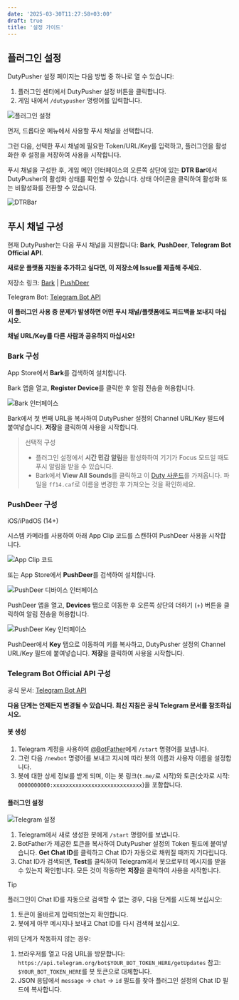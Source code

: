 ```yaml
---
date: '2025-03-30T11:27:58+03:00'
draft: true
title: '설정 가이드'
---
```


## 플러그인 설정

DutyPusher 설정 페이지는 다음 방법 중 하나로 열 수 있습니다:

1. 플러그인 센터에서 DutyPusher 설정 버튼을 클릭합니다.
2. 게임 내에서 `/dutypusher` 명령어를 입력합니다.

![플러그인 설정](https://github.com/MorCherlf/FFXIVDutyPusher/blob/master/Resources/img/settings-ko.png?raw=true)

먼저, 드롭다운 메뉴에서 사용할 푸시 채널을 선택합니다.

그런 다음, 선택한 푸시 채널에 필요한 Token/URL/Key를 입력하고, 플러그인을 활성화한 후 설정을 저장하여 사용을 시작합니다.

푸시 채널을 구성한 후, 게임 메인 인터페이스의 오른쪽 상단에 있는 **DTR Bar**에서 DutyPusher의 활성화 상태를 확인할 수 있습니다. 상태 아이콘을 클릭하여 활성화 또는 비활성화를 전환할 수 있습니다.

![DTRBar](https://github.com/MorCherlf/FFXIVDutyPusher/blob/master/Resources/img/dtrbar-en.png?raw=true)

## 푸시 채널 구성

현재 DutyPusher는 다음 푸시 채널을 지원합니다: **Bark**, **PushDeer**, **Telegram Bot Official API**.

**새로운 플랫폼 지원을 추가하고 싶다면, 이 저장소에 Issue를 제출해 주세요.**

저장소 링크: [Bark](https://github.com/Finb/Bark) | [PushDeer](https://github.com/easychen/pushdeer)

Telegram Bot: [Telegram Bot API](https://core.telegram.org/bots/api)

**이 플러그인 사용 중 문제가 발생하면 어떤 푸시 채널/플랫폼에도 피드백을 보내지 마십시오.**

**채널 URL/Key를 다른 사람과 공유하지 마십시오!**

### Bark 구성

App Store에서 **Bark**를 검색하여 설치합니다.

Bark 앱을 열고, **Register Device**를 클릭한 후 알림 전송을 허용합니다.

![Bark 인터페이스](https://github.com/MorCherlf/FFXIVDutyPusher/blob/master/Resources/img/bark-en.jpg?raw=true)

Bark에서 첫 번째 URL을 복사하여 DutyPusher 설정의 Channel URL/Key 필드에 붙여넣습니다. **저장**을 클릭하여 사용을 시작합니다.

> 선택적 구성
>
> - 플러그인 설정에서 **시간 민감 알림**을 활성화하여 기기가 Focus 모드일 때도 푸시 알림을 받을 수 있습니다.
> - Bark에서 **View All Sounds**를 클릭하고 이 [Duty 사운드](https://github.com/MorCherlf/FFXIVDutyPusher/raw/master/Resources/ff14.caf)를 가져옵니다. 파일을 `ff14.caf`로 이름을 변경한 후 가져오는 것을 확인하세요.

### PushDeer 구성

iOS/iPadOS (14+)

시스템 카메라를 사용하여 아래 App Clip 코드를 스캔하여 PushDeer 사용을 시작합니다.

![App Clip 코드](https://github.com/easychen/pushdeer/raw/main/doc/image/clipcode.png)

또는 App Store에서 **PushDeer**를 검색하여 설치합니다.

![PushDeer 디바이스 인터페이스](https://github.com/MorCherlf/FFXIVDutyPusher/blob/master/Resources/img/pushdeer-device-en.png?raw=true)

PushDeer 앱을 열고, **Devices** 탭으로 이동한 후 오른쪽 상단의 더하기 (+) 버튼을 클릭하여 알림 전송을 허용합니다.

![PushDeer Key 인터페이스](https://github.com/MorCherlf/FFXIVDutyPusher/blob/master/Resources/img/pushdeer-key-en.jpg?raw=true)

PushDeer에서 **Key** 탭으로 이동하여 키를 복사하고, DutyPusher 설정의 Channel URL/Key 필드에 붙여넣습니다. **저장**을 클릭하여 사용을 시작합니다.

### Telegram Bot Official API 구성

공식 문서: [Telegram Bot API](https://core.telegram.org/bots#how-do-i-create-a-bot)

**다음 단계는 언제든지 변경될 수 있습니다. 최신 지침은 공식 Telegram 문서를 참조하십시오.**

#### 봇 생성

1. Telegram 계정을 사용하여 [@BotFather](https://t.me/botfather)에게 `/start` 명령어를 보냅니다.
2. 그런 다음 `/newbot` 명령어를 보내고 지시에 따라 봇의 이름과 사용자 이름을 설정합니다.
3. 봇에 대한 상세 정보를 받게 되며, 이는 봇 링크(`t.me/`로 시작)와 토큰(숫자로 시작: `0000000000:xxxxxxxxxxxxxxxxxxxxxxxxxxxx`)을 포함합니다.

#### 플러그인 설정

![Telegram 설정](https://github.com/MorCherlf/FFXIVDutyPusher/blob/master/Resources/img/settings-ko-telegram.png?raw=true)

1. Telegram에서 새로 생성한 봇에게 `/start` 명령어를 보냅니다.
2. BotFather가 제공한 토큰을 복사하여 DutyPusher 설정의 Token 필드에 붙여넣습니다. **Get Chat ID**를 클릭하고 Chat ID가 자동으로 채워질 때까지 기다립니다.
3. Chat ID가 검색되면, **Test**를 클릭하여 Telegram에서 봇으로부터 메시지를 받을 수 있는지 확인합니다. 모든 것이 작동하면 **저장**을 클릭하여 사용을 시작합니다.

> [!TIP]
>
> 플러그인이 Chat ID를 자동으로 검색할 수 없는 경우, 다음 단계를 시도해 보십시오:
>
> 1. 토큰이 올바르게 입력되었는지 확인합니다.
> 2. 봇에게 아무 메시지나 보내고 Chat ID를 다시 검색해 보십시오.
>
> 위의 단계가 작동하지 않는 경우:
>
> 1. 브라우저를 열고 다음 URL을 방문합니다:
>    `https://api.telegram.org/bot$YOUR_BOT_TOKEN_HERE/getUpdates`
>    참고: `$YOUR_BOT_TOKEN_HERE`를 봇 토큰으로 대체합니다.
> 2. JSON 응답에서 `message` -> `chat` -> `id` 필드를 찾아 플러그인 설정의 Chat ID 필드에 복사합니다.